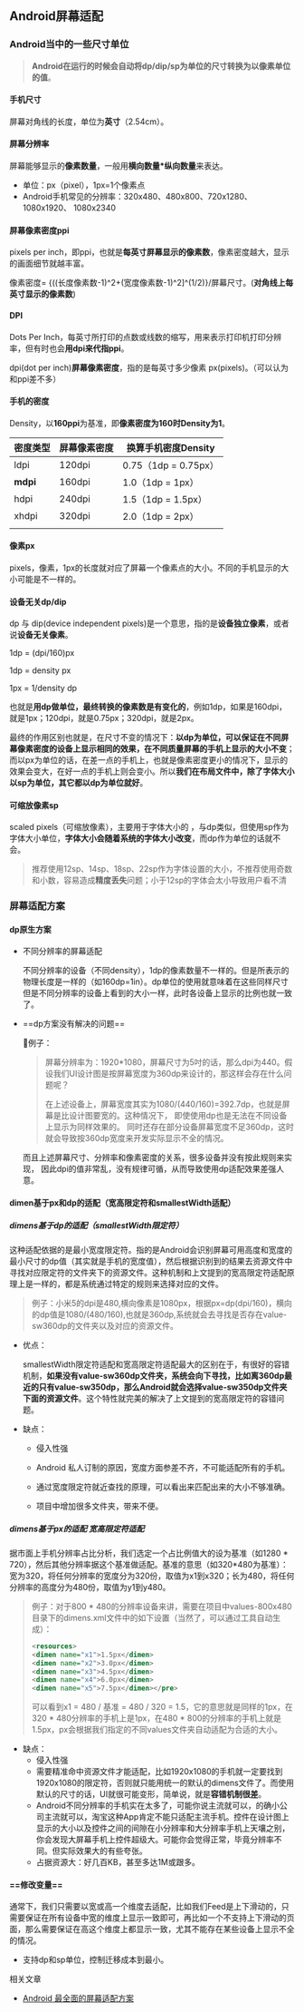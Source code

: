 ##  Android屏幕适配



### Android当中的一些尺寸单位

> **Android在运行的时候会自动将dp/dip/sp为单位的尺寸转换为以像素单位的值**。

#### **手机尺寸**

屏幕对角线的长度，单位为**英寸**（2.54cm）。

#### **屏幕分辨率**

屏幕能够显示的**像素数量**，一般用**横向数量*纵向数量**来表达。

- 单位：px（pixel），1px=1个像素点
- Android手机常见的分辨率：320x480、480x800、720x1280、1080x1920、 1080x2340

#### **屏幕像素密度ppi**

pixels per inch，即ppi，也就是**每英寸屏幕显示的像素数**，像素密度越大，显示的画面细节就越丰富。

像素密度= {((长度像素数-1)^2+(宽度像素数-1)^2]^(1/2)}/屏幕尺寸。(**对角线上每英寸显示的像素数**)

#### **DPI**

Dots Per Inch，每英寸所打印的点数或线数的缩写，用来表示打印机打印分辨率，但有时也会**用dpi来代指ppi**。

dpi(dot per inch)**屏幕像素密度**，指的是每英寸多少像素 px(pixels)。（可以认为和ppi差不多）



#### **手机的密度**

Density，以**160ppi**为基准，即**像素密度为160时Density为1**。

| 密度类型 | 屏幕像素密度 | 换算手机密度Density  |
| :------- | ------------ | -------------------- |
| ldpi     | 120dpi       | 0.75（1dp = 0.75px） |
| **mdpi** | 160dpi       | 1.0（1dp = 1px）     |
| hdpi     | 240dpi       | 1.5（1dp = 1.5px）   |
| xhdpi    | 320dpi       | 2.0（1dp = 2px）     |
|          |              |                      |

#### **像素px**

pixels，像素，1px的长度就对应了屏幕一个像素点的大小。不同的手机显示的大小可能是不一样的。

#### **设备无关dp/dip**

dp 与 dip(device independent pixels)是一个意思，指的是**设备独立像素**，或者说**设备无关像素**。

1dp = (dpi/160)px

1dp = density px

1px = 1/density dp

也就是**用dp做单位，最终转换的像素数是有变化的**，例如1dp，如果是160dpi，就是1px；120dpi，就是0.75px；320dpi，就是2px。

最终的作用区别也就是，在尺寸不变的情况下：**以dp为单位，可以保证在不同屏幕像素密度的设备上显示相同的效果，在不同质量屏幕的手机上显示的大小不变**；而以px为单位的话，在差一点的手机上，也就是像素密度更小的情况下，显示的效果会变大，在好一点的手机上则会变小。所以**我们在布局文件中，除了字体大小以sp为单位，其它都以dp为单位就好**。

#### **可缩放像素sp**

scaled pixels（可缩放像素），主要用于字体大小的 ，与dp类似，但使用sp作为字体大小单位，**字体大小会随着系统的字体大小改变**，而dp作为单位的话就不会。

> 推荐使用12sp、14sp、18sp、22sp作为字体设置的大小，不推荐使用奇数和小数，容易造成**精度丢失**问题；小于12sp的字体会太小导致用户看不清



### 屏幕适配方案

#### **dp原生方案**

+ 不同分辨率的屏幕适配

  不同分辨率的设备（不同density），1dp的像素数量不一样的。但是所表示的物理长度是一样的（如160dp=1in）。dp单位的使用就意味着在这些同样尺寸但是不同分辨率的设备上看到的大小一样，此时各设备上显示的比例也就一致了。

+ ==dp方案没有解决的问题==

  🌰例子：

  > 屏幕分辨率为：1920*1080，屏幕尺寸为5吋的话，那么dpi为440。假设我们UI设计图是按屏幕宽度为360dp来设计的，那这样会存在什么问题呢？
  >
  > 在上述设备上，屏幕宽度其实为1080/(440/160)=392.7dp，也就是屏幕是比设计图要宽的。这种情况下， 即使使用dp也是无法在不同设备上显示为同样效果的。 同时还存在部分设备屏幕宽度不足360dp，这时就会导致按360dp宽度来开发实际显示不全的情况。

  而且上述屏幕尺寸、分辨率和像素密度的关系，很多设备并没有按此规则来实现， 因此dpi的值非常乱，没有规律可循，从而导致使用dp适配效果差强人意。

#### dimen基于px和dp的适配（宽高限定符和smallestWidth适配）

##### dimens基于dp的适配（smallestWidth限定符）

这种适配依据的是最小宽度限定符。指的是Android会识别屏幕可用高度和宽度的最小尺寸的dp值（其实就是手机的宽度值），然后根据识别到的结果去资源文件中寻找对应限定符的文件夹下的资源文件。这种机制和上文提到的宽高限定符适配原理上是一样的，都是系统通过特定的规则来选择对应的文件。

> 例子：小米5的dpi是480,横向像素是1080px，根据px=dp(dpi/160)，横向的dp值是1080/(480/160),也就是360dp,系统就会去寻找是否存在value-sw360dp的文件夹以及对应的资源文件。

+ 优点：

  smallestWidth限定符适配和宽高限定符适配最大的区别在于，有很好的容错机制，**如果没有value-sw360dp文件夹，系统会向下寻找，比如离360dp最近的只有value-sw350dp，那么Android就会选择value-sw350dp文件夹下面的资源文件**。这个特性就完美的解决了上文提到的宽高限定符的容错问题。

+ 缺点：

  + 侵入性强

  + Android 私人订制的原因，宽度方面参差不齐，不可能适配所有的手机。

  + 通过宽度限定符就近查找的原理，可以看出来匹配出来的大小不够准确。

  + 项目中增加很多文件夹，带来不便。

    

##### dimens基于px的适配 宽高限定符适配

据市面上手机分辨率占比分析，我们选定一个占比例值大的设为基准（如1280 * 720），然后其他分辨率据这个基准做适配。基准的意思（如320*480为基准）：宽为320，将任何分辨率的宽度分为320份，取值为x1到x320；长为480，将任何分辨率的高度分为480份，取值为y1到y480。

> 例子：对于800 * 480的分辨率设备来讲，需要在项目中values-800x480目录下的dimens.xml文件中的如下设置（当然了，可以通过工具自动生成）：
>
> ```xml
> <resources>
> <dimen name="x1">1.5px</dimen>
> <dimen name="x2">3.0px</dimen>
> <dimen name="x3">4.5px</dimen>
> <dimen name="x4">6.0px</dimen>
> <dimen name="x5">7.5px</dimen></pre>
> ```
>
> 可以看到x1 = 480 / 基准 = 480 / 320 = 1.5，它的意思就是同样的1px，在320 * 480分辨率的手机上是1px，在480 * 800的分辨率的手机上就是1.5px，px会根据我们指定的不同values文件夹自动适配为合适的大小。

+ 缺点：
  + 侵入性强
  + 需要精准命中资源文件才能适配，比如1920x1080的手机就一定要找到1920x1080的限定符，否则就只能用统一的默认的dimens文件了。而使用默认的尺寸的话，UI就很可能变形，简单说，就是**容错机制很差**。
  + Android不同分辨率的手机实在太多了，可能你说主流就可以，的确小公司主流就可以，淘宝这种App肯定不能只适配主流手机。控件在设计图上显示的大小以及控件之间的间隙在小分辨率和大分辨率手机上天壤之别，你会发现大屏幕手机上控件超级大。可能你会觉得正常，毕竟分辨率不同。但实际效果大的有些夸张。
  + 占据资源大：好几百KB，甚至多达1M或跟多。



#### ==修改变量==

通常下，我们只需要以宽或高一个维度去适配，比如我们Feed是上下滑动的，只需要保证在所有设备中宽的维度上显示一致即可，再比如一个不支持上下滑动的页面，那么需要保证在高这个维度上都显示一致，尤其不能存在某些设备上显示不全的情况。

- 支持dp和sp单位，控制迁移成本到最小。



相关文章

+ [Android 最全面的屏幕适配方案](https://juejin.cn/post/7000329806101348360#heading-18)
